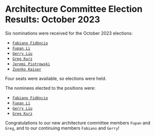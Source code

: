 # Architecture Committee Election Results: October 2023

Six nominations were received for the October 2023 elections:


- [`Fabiano Fidêncio`](https://github.com/fidencio)
- [`Fupan Li`](https://github.com/lifupan)
- [`Gerry Liu`](https://github.com/jiangliu)
- [`Greg Kurz`](https://github.com/gkurz)
- [`Jeremi Piotrowski`](https://github.com/jepio)
- [`Zvonko Kaiser`](https://github.com/zvonkok)

Four seats were available, so elections were held.

The nominees elected to the positions were:

- [`Fabiano Fidêncio`](https://github.com/fidencio)
- [`Fupan Li`](https://github.com/lifupan)
- [`Gerry Liu`](https://github.com/jiangliu)
- [`Greg Kurz`](https://github.com/gkurz)

Congratulations to our new architecture committee members `Fupan` and `Greg`,
and to our continuing members `Fabiano` and `Gerry`!
